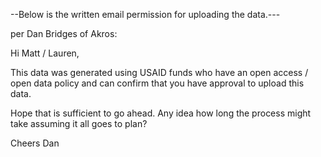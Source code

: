 --Below is the written email permission for uploading the data.---

per Dan Bridges of Akros:

Hi Matt / Lauren,

This data was generated using USAID funds who have an open access / open data policy and can confirm that you have approval to upload this data.

Hope that is sufficient to go ahead. Any idea how long the process might take assuming it all goes to plan?

Cheers
Dan
